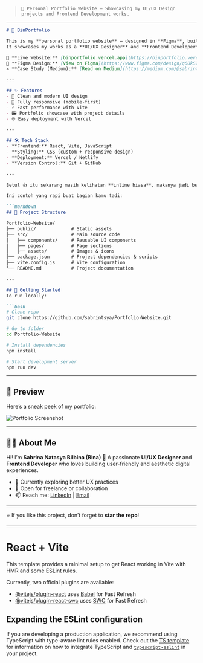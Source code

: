 > `🚀 Personal Portfolio Website – Showcasing my UI/UX Design projects and Frontend Development works.`

---

```markdown
# 🌸 BinPortfolio

This is my **personal portfolio website** – designed in **Figma**, built with **React + Vite**, and deployed on **Vercel**.  
It showcases my works as a **UI/UX Designer** and **Frontend Developer**.

🔗 **Live Website:** [binportfolio.vercel.app](https://binportfolio.vercel.app)  
🎨 **Figma Design:** [View on Figma](https://www.figma.com/design/q6OkS2gqAchHprWA0jwZNj/Website-Portfolio?node-id=0-1&t=7Ymkr2bSO6sXa37m-1)  
✍️ **Case Study (Medium):** [Read on Medium](https://medium.com/@sabrintsya/xxxx)  

---

## ✨ Features
- 🎨 Clean and modern UI design
- 📱 Fully responsive (mobile-first)
- ⚡ Fast performance with Vite
- 🖼️ Portfolio showcase with project details
- 🌐 Easy deployment with Vercel

---

## 🛠️ Tech Stack
- **Frontend:** React, Vite, JavaScript
- **Styling:** CSS (custom + responsive design)
- **Deployment:** Vercel / Netlify
- **Version Control:** Git + GitHub

---

Betul 👍 itu sekarang masih kelihatan **inline biasa**, makanya jadi berantakan. Biar rapi di README GitHub, kamu harus bungkus struktur project pakai **fence code block** (\`\`\`) dan tentuin formatnya.

Ini contoh yang rapi buat bagian kamu tadi:

```markdown
## 📂 Project Structure

Portfolio-Website/
├── public/             # Static assets
├── src/                # Main source code
│   ├── components/     # Reusable UI components
│   ├── pages/          # Page sections
│   ├── assets/         # Images & icons
├── package.json        # Project dependencies & scripts
├── vite.config.js      # Vite configuration
└── README.md           # Project documentation

---

## 🚀 Getting Started
To run locally:

```bash
# Clone repo
git clone https://github.com/sabrintsya/Portfolio-Website.git

# Go to folder
cd Portfolio-Website

# Install dependencies
npm install

# Start development server
npm run dev
````

---

## 📸 Preview

Here’s a sneak peek of my portfolio:

![Portfolio Screenshot](./preview.png)

---

## 👩‍💻 About Me

Hi! I’m **Sabrina Natasya Bilbina (Bina)** 🌸
A passionate **UI/UX Designer** and **Frontend Developer** who loves building user-friendly and aesthetic digital experiences.

* 🌱 Currently exploring better UX practices
* 💼 Open for freelance or collaboration
* 📫 Reach me: [LinkedIn](https://www.linkedin.com/in/sabrintsya-/) | [Email](mailto:sabrina.bina.binbin@gmail.com)

---

⭐ If you like this project, don’t forget to **star the repo**!

---

# React + Vite

This template provides a minimal setup to get React working in Vite with HMR and some ESLint rules.

Currently, two official plugins are available:

- [@vitejs/plugin-react](https://github.com/vitejs/vite-plugin-react/blob/main/packages/plugin-react) uses [Babel](https://babeljs.io/) for Fast Refresh
- [@vitejs/plugin-react-swc](https://github.com/vitejs/vite-plugin-react/blob/main/packages/plugin-react-swc) uses [SWC](https://swc.rs/) for Fast Refresh

## Expanding the ESLint configuration

If you are developing a production application, we recommend using TypeScript with type-aware lint rules enabled. Check out the [TS template](https://github.com/vitejs/vite/tree/main/packages/create-vite/template-react-ts) for information on how to integrate TypeScript and [`typescript-eslint`](https://typescript-eslint.io) in your project.
